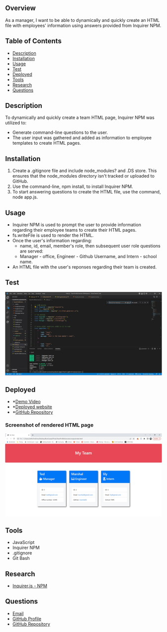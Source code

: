 ## Overview

As a manager, I want to be able to dynamically and quickly create an HTML file with employees' information using answers
provided from Inquirer NPM.

## Table of Contents

- [Description](#description)
- [Installation](#installation)
- [Usage](#usage)
- [Test](#test)
- [Deployed](#deployed)
- [Tools](#tools)
- [Research](#research)
- [Questions](#questions)


## Description

To dynamically and quickly create a team HTML page, Inquirer NPM was utilized to:

- Generate command-line questions to the user.
- The user input was gathered and added as information to employee templates to create HTML pages.

## Installation

1. Create a .gitignore file and include node_modules? and .DS store. This ensures that the node_modules directory isn't
   tracked or uploaded to GitHub.
2. Use the command-line, npm install, to install Inquirer NPM.
3. To start answering questions to create the HTML file, use the command, node app.js.

## Usage

- Inquirer NPM is used to prompt the user to provide information regarding their employee teams to create their HTML
  pages.
- fs.writeFile is used to render the HTML.
- Once the user's information regarding:
  - name, id, email, member's role, then subsequent user role questions are served:
  - Manager - office, Engineer - Github Username, and Intern - school name.
- An HTML file with the user's reponses regarding their team is created.

## Test

![Screenshot of Passed Jest Test](./assets/test.jpg)

## Deployed

- \*[Demo Video](https://www.youtube.com/watch?v=vnGwlb26SGQ)
- \*[Deployed website]()
- \*[GitHub Repository](https://github.com/Vidhi0307/TeamProfileGenerator)

### Screenshot of rendered HTML page 

![Screenshot  of rendered HTML page ](./assets/Demo.jpg)

## Tools

- JavaScript
- Inquirer NPM
- .gitignore
- Git Bash

## Research

- [Inquirer.js - NPM](https://www.npmjs.com/package/inquirer)

## Questions

- [Email](vidhi.sydney07@gmail.com)
- [GitHub Profile](https://github.com/Vidhi0307/)
- [GitHub Repository](https://github.com/Vidhi0307/TeamProfileGenerator)

